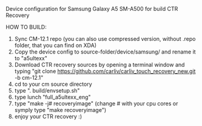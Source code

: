 Device configuration for Samsung Galaxy A5 SM-A500 for build CTR Recovery

HOW TO BUILD:

1) Sync CM-12.1 repo (you can also use compressed version, without .repo folder, that you can find on XDA)
2) Copy the device config to source-folder/device/samsung/ and rename it to "a5ultexx"
3) Download CTR recovery sources by opening a terminal window and typing "git clone https://github.com/carliv/carliv_touch_recovery_new.git -b cm-12.1"
4) cd to your cm source directory
5) type ". build/envsetup.sh"
6) type lunch "full_a5ultexx_eng"
7) type "make -j# recoveryimage" (change # with your cpu cores or symply type "make recoveryimage")
8) enjoy your CTR recovery :)

